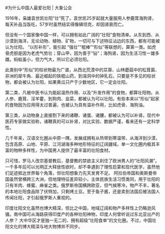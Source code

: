 #﻿为什么中国人最爱壮阳 | 大象公会

1916年，枭雄袁世凯壮阳“壮”死了。袁世凯25岁起就大量服用人参鹿茸海狗肾，每天补品当饭吃，57岁时虽然结实得像辆坦克，却因肾衰而亡。

但没有一个国家像中国一样，可以拥有如此广阔的“壮阳”食物清单。从东到西、从沙漠到海洋，无论动物、植物、矿物，一切可与下述特征沾边的东西，都有可能被认为壮阳。 “以形补形”，能引起 “强壮”“棍棒”“形似”等联想的，算第一类。如虎骨虎胆是因为老虎气势壮；穿山甲，因为善于“钻”；海狗肾，因为生活习性一雄多雌。蚂蚁虽小，但力气大，所以它必须壮阳。

此类别中“形似”的柱状物最为广谱，从西北荒漠中的苁蓉、山林蘑菇中的松茸菌、非洲的犀牛角、最近崛起的铁棍山药，到溶洞中的钟乳石，只要是不多见的柱状物，都会被认为壮阳，如果黄瓜只产于少数地区，它一定会壮阳。

第二类，凡被中医书认为能起温热作用、以及“升发作用”的食物，都算壮阳物。从人参、鹿茸、淫羊藿，到狗肉、韭菜，都被认为可以壮阳。有些本来以“形似”起家的食物因为应用得太过普遍，也被认为具有温补作用，比如虎骨、海狗油。

第三类，从动物身上直接割下来的诸鞭、诸蛋、诸腰，都被认为可以补肾。现代中医药专家做实验称，诸鞭真的可以补肾，对比实验、数据严谨，看来还有一定科学性。

几千年来，汉语文化圈从中原一隅，发展成拥有从热带到寒温带、从海洋到沙漠，包含高原、山地、平原、江河湖海多种地形特征的辽阔疆域，单一文化圈内极其丰富的物种多样性，为中国男人提供了最丰富的壮阳食材。

只可惜，罗马人改宗基督教后，基督教的禁欲主义刹住了欧洲男人的“壮阳风潮”。一千多年后可以光明正大释放性欲时，却不幸遇到了理性启蒙和现代医学，虽然他们足迹抵达世界每个角落，但壮阳想象力先天发育不足。 阿拉伯帝国和奥斯曼帝国虽然曾横跨三大洲，但地理特征差异较小，主体民族生活习惯类同，用于壮阳的只有羊肉、蜂蜜、麻雀之类。俄罗斯帝国横跨欧亚，但气候寒冷，物产不丰，著名的本地壮阳食品除了伏特加，只剩烤土豆。至于鱼子酱，还是卖到法国后被法国人传闻壮阳，才引起俄罗斯人重视的。

印度壮阳文化虽然也博大精深，但比之中国，地域辽阔和物产多样性上仍略逊风骚。南中国可从海路获得印度产的各种壮阳神物，印度人何曾听说过东北亚出产的人参？ 大中华区才是独一无二的、拥有超级“壮阳食单”的文化圈。不过，中国壮阳文化的博大精深与地大物博并不同步。

